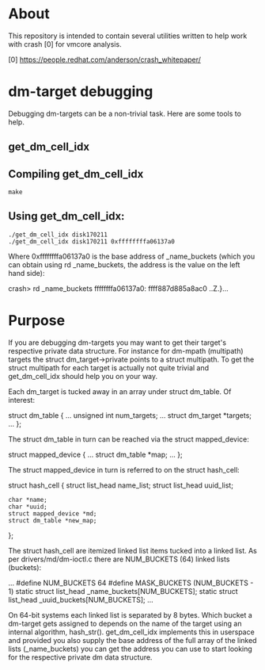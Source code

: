 About
=====

This repository is intended to contain several utilities written to help work
with crash [0] for vmcore analysis.

[0] https://people.redhat.com/anderson/crash_whitepaper/

dm-target debugging
===================

Debugging dm-targets can be a non-trivial task. Here are some tools to help.

get_dm_cell_idx
----------------

## Compiling get_dm_cell_idx
	make

## Using get_dm_cell_idx:
	./get_dm_cell_idx disk170211
	./get_dm_cell_idx disk170211 0xffffffffa06137a0

Where 0xffffffffa06137a0 is the base address of _name_buckets (which you can
obtain using rd _name_buckets, the address is the value on the left hand side):

crash> rd _name_buckets
ffffffffa06137a0:  ffff887d885a8ac0                    ..Z.}...

# Purpose

If you are debugging dm-targets you may want to get their target's respective
private data structure. For instance for dm-mpath (multipath) targets the
struct dm_target->private points to a struct multipath. To get the struct
multipath for each target is actually not quite trivial and get_dm_cell_idx
should help you on your way.

Each dm_target is tucked away in an array under struct dm_table. Of interest:

struct dm_table {
	...
	unsigned int num_targets;
	...
	struct dm_target *targets;
	...
};

The struct dm_table in turn can be reached via the struct mapped_device:

struct mapped_device {
	...
	struct dm_table *map;
	...
};

The struct mapped_device in turn is referred to on the struct hash_cell:

struct hash_cell {
	struct list_head name_list;
	struct list_head uuid_list;

	char *name;
	char *uuid;
	struct mapped_device *md;
	struct dm_table *new_map;
};

The struct hash_cell are itemized linked list items tucked into a linked list.
As per drivers/md/dm-ioctl.c there are NUM_BUCKETS (64) linked lists (buckets):

...
#define NUM_BUCKETS 64
#define MASK_BUCKETS (NUM_BUCKETS - 1)
static struct list_head _name_buckets[NUM_BUCKETS];
static struct list_head _uuid_buckets[NUM_BUCKETS];
...

On 64-bit systems each linked list is separated by 8 bytes. Which bucket a
dm-target gets assigned to depends on the name of the target using an internal
algorithm, hash_str(). get_dm_cell_idx implements this in userspace and
provided you also supply the base address of the full array of the linked lists
(_name_buckets) you can get the address you can use to start looking for the
respective private dm data structure.
